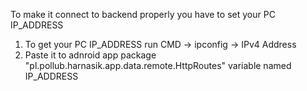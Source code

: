 To make it connect to backend properly you have to set your PC IP_ADDRESS

1. To get your PC IP_ADDRESS run CMD -> ipconfig -> IPv4 Address
2. Paste it to adnroid app package "pl.pollub.harnasik.app.data.remote.HttpRoutes" variable named IP_ADDRESS
